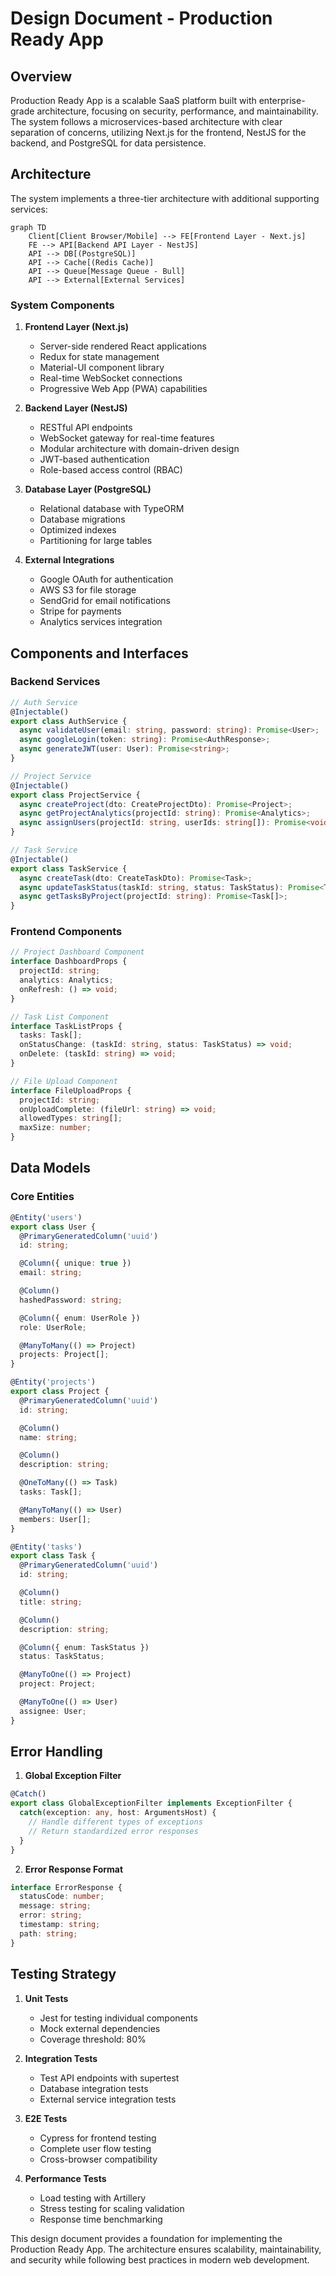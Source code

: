 # Design Document - Production Ready App

## Overview

Production Ready App is a scalable SaaS platform built with enterprise-grade architecture, focusing on security, performance, and maintainability. The system follows a microservices-based architecture with clear separation of concerns, utilizing Next.js for the frontend, NestJS for the backend, and PostgreSQL for data persistence.

## Architecture

The system implements a three-tier architecture with additional supporting services:

```mermaid
graph TD
    Client[Client Browser/Mobile] --> FE[Frontend Layer - Next.js]
    FE --> API[Backend API Layer - NestJS]
    API --> DB[(PostgreSQL)]
    API --> Cache[(Redis Cache)]
    API --> Queue[Message Queue - Bull]
    API --> External[External Services]
```

### System Components

1. **Frontend Layer (Next.js)**
   - Server-side rendered React applications
   - Redux for state management
   - Material-UI component library
   - Real-time WebSocket connections
   - Progressive Web App (PWA) capabilities

2. **Backend Layer (NestJS)**
   - RESTful API endpoints
   - WebSocket gateway for real-time features
   - Modular architecture with domain-driven design
   - JWT-based authentication
   - Role-based access control (RBAC)

3. **Database Layer (PostgreSQL)**
   - Relational database with TypeORM
   - Database migrations
   - Optimized indexes
   - Partitioning for large tables

4. **External Integrations**
   - Google OAuth for authentication
   - AWS S3 for file storage
   - SendGrid for email notifications
   - Stripe for payments
   - Analytics services integration

## Components and Interfaces

### Backend Services

```typescript
// Auth Service
@Injectable()
export class AuthService {
  async validateUser(email: string, password: string): Promise<User>;
  async googleLogin(token: string): Promise<AuthResponse>;
  async generateJWT(user: User): Promise<string>;
}

// Project Service
@Injectable()
export class ProjectService {
  async createProject(dto: CreateProjectDto): Promise<Project>;
  async getProjectAnalytics(projectId: string): Promise<Analytics>;
  async assignUsers(projectId: string, userIds: string[]): Promise<void>;
}

// Task Service
@Injectable()
export class TaskService {
  async createTask(dto: CreateTaskDto): Promise<Task>;
  async updateTaskStatus(taskId: string, status: TaskStatus): Promise<Task>;
  async getTasksByProject(projectId: string): Promise<Task[]>;
}
```

### Frontend Components

```typescript
// Project Dashboard Component
interface DashboardProps {
  projectId: string;
  analytics: Analytics;
  onRefresh: () => void;
}

// Task List Component
interface TaskListProps {
  tasks: Task[];
  onStatusChange: (taskId: string, status: TaskStatus) => void;
  onDelete: (taskId: string) => void;
}

// File Upload Component
interface FileUploadProps {
  projectId: string;
  onUploadComplete: (fileUrl: string) => void;
  allowedTypes: string[];
  maxSize: number;
}
```

## Data Models

### Core Entities

```typescript
@Entity('users')
export class User {
  @PrimaryGeneratedColumn('uuid')
  id: string;

  @Column({ unique: true })
  email: string;

  @Column()
  hashedPassword: string;

  @Column({ enum: UserRole })
  role: UserRole;

  @ManyToMany(() => Project)
  projects: Project[];
}

@Entity('projects')
export class Project {
  @PrimaryGeneratedColumn('uuid')
  id: string;

  @Column()
  name: string;

  @Column()
  description: string;

  @OneToMany(() => Task)
  tasks: Task[];

  @ManyToMany(() => User)
  members: User[];
}

@Entity('tasks')
export class Task {
  @PrimaryGeneratedColumn('uuid')
  id: string;

  @Column()
  title: string;

  @Column()
  description: string;

  @Column({ enum: TaskStatus })
  status: TaskStatus;

  @ManyToOne(() => Project)
  project: Project;

  @ManyToOne(() => User)
  assignee: User;
}
```

## Error Handling

1. **Global Exception Filter**
```typescript
@Catch()
export class GlobalExceptionFilter implements ExceptionFilter {
  catch(exception: any, host: ArgumentsHost) {
    // Handle different types of exceptions
    // Return standardized error responses
  }
}
```

2. **Error Response Format**
```typescript
interface ErrorResponse {
  statusCode: number;
  message: string;
  error: string;
  timestamp: string;
  path: string;
}
```

## Testing Strategy

1. **Unit Tests**
   - Jest for testing individual components
   - Mock external dependencies
   - Coverage threshold: 80%

2. **Integration Tests**
   - Test API endpoints with supertest
   - Database integration tests
   - External service integration tests

3. **E2E Tests**
   - Cypress for frontend testing
   - Complete user flow testing
   - Cross-browser compatibility

4. **Performance Tests**
   - Load testing with Artillery
   - Stress testing for scaling validation
   - Response time benchmarking

This design document provides a foundation for implementing the Production Ready App. The architecture ensures scalability, maintainability, and security while following best practices in modern web development.